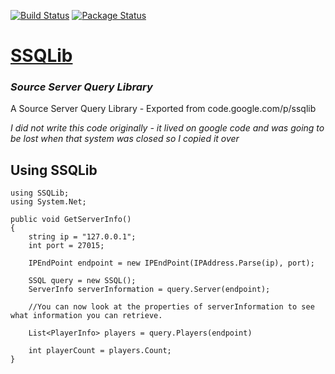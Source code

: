 [![Build Status](https://travis-ci.org/leewalkergm/ssqlib.svg?branch=master)](https://travis-ci.org/leewalkergm/ssqlib) [![Package Status](https://img.shields.io/nuget/v/SSQLib.svg)](https://www.nuget.org/packages/SSQLib/)

[SSQLib](http://leewalkergm.github.io/ssqlib/)
==============================================

### *Source Server Query Library*

A Source Server Query Library - Exported from code.google.com/p/ssqlib

*I did not write this code originally - it lived on google code and was going to be lost when that system was closed so I copied it over*

Using SSQLib
------------

```
using SSQLib;
using System.Net;

public void GetServerInfo()
{
    string ip = "127.0.0.1";
    int port = 27015;

    IPEndPoint endpoint = new IPEndPoint(IPAddress.Parse(ip), port);

    SSQL query = new SSQL();
    ServerInfo serverInformation = query.Server(endpoint);

    //You can now look at the properties of serverInformation to see what information you can retrieve.

    List<PlayerInfo> players = query.Players(endpoint)

    int playerCount = players.Count;
}
```
